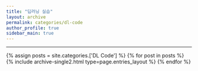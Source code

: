 ```yaml
---
title: "딥러닝 실습"
layout: archive
permalink: categories/dl-code
author_profile: true
sidebar_main: true
---
```


<!-- 공백이 포함되어 있는 카테고리 이름의 경우 site.categories['a b c'] 이런식으로! -->

***

{% assign posts = site.categories.['DL Code'] %}
{% for post in posts %} {% include archive-single2.html type=page.entries_layout %} {% endfor %}
